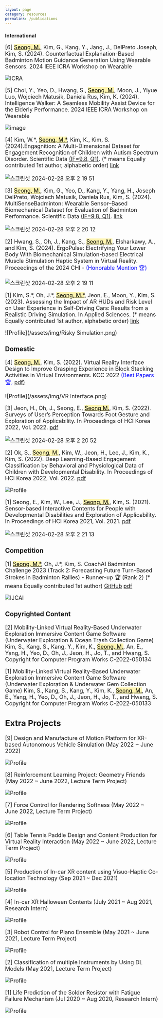 ```yaml
---
layout: page
category: resources
permalink: /publications
---
```


### International

<div style="font-size: 18px;"><p> 
[6] <mark style='background-color: #fff5b1'><u>Seong, M.</u></mark>, Kim, G., Kang, Y., Jang, J., DelPreto Joseph, Kim, S. (2024). Counterfactual Explanation-Based Badminton Motion Guidance Generation Using Wearable Sensors. 2024 IEEE ICRA Workshop on Wearable  
  
![ICRA](https://github.com/dailyminiii/dailyminiii.github.io/assets/79134282/d6c8e886-6c06-42d8-8907-e5f9a7dfaabf)


<div style="font-size: 18px;"><p>  
[5] Choi, Y., Yeo, D., Hwang, S., <mark style='background-color: #fff5b1'><u>Seong, M.</u></mark>, Moon, J., Yiyue Luo, Wojciech Matusik, Daniela Rus, Kim, K. (2024). Intelligence Walker: A Seamless Mobility Assist Device for the Elderly Performance. 2024 IEEE ICRA Workshop on Wearable  

![image](https://github.com/dailyminiii/dailyminiii.github.io/assets/79134282/4b2c31e4-f5d4-49b9-a33a-cda3cf6cc858)


<div style="font-size: 18px;"><p> 
[4] Kim, W.*, <mark style='background-color: #fff5b1'><u>Seong, M.*</u></mark>, Kim, K.,  Kim, S. (2024).Engagnition: A Multi-Dimensional Dataset for Engagement Recognition of Children with Autism Spectrum Disorder. Scientific Data <u>(IF=9.8, Q1)</u>. (* means Equally contributed 1st author, alphabetic order) <a href="https://www.nature.com/articles/s41597-024-03132-3">link</a></p></div>
  

![스크린샷 2024-02-28 오후 2 19 51](https://github.com/dailyminiii/dailyminiii.github.io/assets/79134282/550f417d-2317-4b43-87d1-78f50df2751e)


<div style="font-size: 18px;"><p>  
[3] <mark style='background-color: #fff5b1'><u>Seong, M.</u></mark>, Kim, G., Yeo, D., Kang, Y., Yang, H., Joseph DelPreto, Wojciech Matusik, Daniela Rus, Kim, S. (2024). MultiSenseBadminton: Wearable Sensor–Based Biomechanical Dataset for Evaluation of Badminton Performance. Scientific Data <u>(IF=9.8, Q1)</u>. <a href="https://www.nature.com/articles/s41597-024-03144-z">link</a></p></div>



![스크린샷 2024-02-28 오후 2 20 12](https://github.com/dailyminiii/dailyminiii.github.io/assets/79134282/f0aad0b2-9393-4e4f-9528-2d6e895573f7)

<div style="font-size: 18px;"><p>   
[2] Hwang, S., Oh, J., Kang, S., <mark style='background-color: #fff5b1'><u>Seong, M.</u></mark>, Elsharkawy, A., and Kim, S. (2024). ErgoPulse: Electrifying Your Lower Body With Biomechanical Simulation-based Electrical Muscle Stimulation Haptic System in Virtual Reality. Proceedings of the 2024 CHI - <span style="color: blue;">(Honorable Mention 🏆)</span>
</p></div>

![스크린샷 2024-02-28 오후 2 19 11](https://github.com/dailyminiii/dailyminiii.github.io/assets/79134282/826d5649-ac96-4a59-a7a8-937b9a02c303)

<div style="font-size: 18px;"><p>   
[1] Kim, S.*, Oh, J.*, <mark style='background-color: #fff5b1'><u>Seong, M.*</u></mark>, Jeon, E., Moon, Y., Kim, S. (2023). Assessing the Impact of AR HUDs and Risk Level on User Experience in Self-Driving Cars: Results from a Realistic Driving Simulation. In Applied Sciences. (* means Equally contributed 1st author, alphabetic order) <a href="https://www.mdpi.com/2076-3417/13/8/4952">link</a>
</p></div>

![Profile](/assets/img/Risky Simulation.png)

### Domestic

<div style="font-size: 18px;"><p>
[4] <mark style='background-color: #fff5b1'><u>Seong, M.</u></mark>, Kim, S. (2022). Virtual Reality Interface Design to Improve Grasping Experience in Block Stacking Activities in Virtual Environments. KCC 2022 <span style="color: blue;">(Best Papers 🏆,</span> <a href="https://www.dbpia.co.kr/pdf/pdfView.do?nodeId=NODE11113699&googleIPSandBox=false&mark=0&ipRange=false&accessgl=Y&language=ko_KR&hasTopBanner=true"> pdf)</a>
</p></div>

![Profile](/assets/img/VR Interface.png)

<div style="font-size: 18px;"><p>
[3] Jeon, H., Oh, J., Seong, E., <mark style='background-color: #fff5b1'><u>Seong M.</u></mark>, Kim, S. (2022). Surveys of User’s Perception Towards Foot Gesture and Exploration of Applicability. In Proceedings of HCI Korea 2022, Vol. 2022. <a href="https://www.dbpia.co.kr/journal/articleDetail?nodeId=NODE11043851">pdf</a>
</p></div>

![스크린샷 2024-02-28 오후 2 20 52](https://github.com/dailyminiii/dailyminiii.github.io/assets/79134282/81d40462-df38-4b5a-9b46-e3800524ccf8)

<div style="font-size: 18px;"><p>
[2] Ok, S., <mark style='background-color: #fff5b1'><u>Seong, M.</u></mark>, Kim, W., Jeon, H., Lee, J., Kim, K.,  Kim, S. (2022). Deep Learning-Based Engagement Classification by Behavioral and Physiological Data of Children with Developmental Disability. In Proceedings of HCI Korea 2022, Vol. 2022. <a href="https://www.dbpia.co.kr/journal/articleDetail?nodeId=NODE11043877">pdf</a>
</p></div>

![Profile](/assets/img/DL.png)

<div style="font-size: 18px;"><p>
[1] Seong, E., Kim, W., Lee, J., <mark style='background-color: #fff5b1'><u>Seong, M.</u></mark>, Kim, S. (2021). Sensor-based Interactive Contents for People with Developmental Disabilities and Exploration of Applicability. In Proceedings of HCI Korea 2021, Vol. 2021. <a href="https://www.dbpia.co.kr/journal/articleDetail?nodeId=NODE10530281">pdf</a>
</p></div>

![스크린샷 2024-02-28 오후 2 21 13](https://github.com/dailyminiii/dailyminiii.github.io/assets/79134282/cdb979aa-680a-42b0-8579-645bec3b1fd8)


### Competition
<div style="font-size: 18px;"><p>
[1] <mark style='background-color: #fff5b1'><u>Seong, M.*</u></mark>, Oh, J.*, Kim, S. CoachAI Badminton Challenge 2023 (Track 2: Forecasting Future Turn-Based Strokes in Badminton Rallies) - Runner-up 🏆 (Rank 2) (* means Equally contributed 1st author)  <a href="https://github.com/stan5dard/IJCAI-CoachAI-Challenge-2023/tree/main">GitHub</a> <a href="https://arxiv.org/abs/2307.08262">pdf</a>
</p></div>

![IJCAI](https://github.com/dailyminiii/dailyminiii.github.io/assets/79134282/52e4a8b2-a50f-4d52-949a-ec4361fc658a)


### Copyrighted Content

<div style="font-size: 18px;"><p>
[2] Mobility-Linked Virtual Reality-Based Underwater Exploration Immersive Content Game Software (Underwater Exploration & Ocean Trash Collection Game)
Kim, S., Kang, S., Kang, Y., Kim, K., <mark style='background-color: #fff5b1'><u>Seong, M.</u></mark>, An, E., Yang, H., Yeo, D., Oh, J., Jeon, H., Jo, T., and Hwang, S.
Copyright for Computer Program Works C-2022-050134
</p></div>

<div style="font-size: 18px;"><p>
[1] Mobility-Linked Virtual Reality-Based Underwater Exploration Immersive Content Game Software (Underwater Exploration & Underwater Gem Collection Game)
Kim, S., Kang, S., Kang, Y., Kim, K., <mark style='background-color: #fff5b1'><u>Seong, M.</u></mark>, An, E., Yang, H., Yeo, D., Oh, J., Jeon, H., Jo, T., and Hwang, S.
Copyright for Computer Program Works C-2022-050133
</p></div>

## Extra Projects

<div style="font-size: 18px;"><p>
[9] Design and Manufacture of Motion Platform for XR-based Autonomous Vehicle Simulation (May 2022 ~ June 2022)
</p></div>

![Profile](/assets/img/MotionSimulator.jpg)

<div style="font-size: 18px;"><p>
[8] Reinforcement Learning Project: Geometry Friends (May 2022 ~ June 2022, Lecture Term Project)
</p></div>

![Profile](/assets/img/RL.png)

<div style="font-size: 18px;"><p>
[7] Force Control for Rendering Softness (May 2022 ~ June 2022, Lecture Term Project)
</p></div>

![Profile](/assets/img/RobotControl.png)

<div style="font-size: 18px;"><p>
[6] Table Tennis Paddle Design and Content Production for Virtual Reality Interaction (May 2022 ~ June 2022, Lecture Term Project)
</p></div>

![Profile](/assets/img/VRTableTennis.png)

<div style="font-size: 18px;"><p>
[5] Production of In-car XR content using Visuo-Haptic Co-location Technology (Sep 2021 ~ Dec 2021)
</p></div>

![Profile](/assets/img/SR.gif)

<div style="font-size: 18px;"><p>
[4] In-car XR Halloween Contents (July 2021 ~ Aug 2021, Research Intern)
</p></div>

![Profile](/assets/img/XRcontents.gif)

<div style="font-size: 18px;"><p>
[3] Robot Control for Piano Ensemble (May 2021 ~ June 2021, Lecture Term Project)
</p></div>

![Profile](/assets/img/robotpiano.gif)

<div style="font-size: 18px;"><p>
[2] Classification of multiple Instruments by Using DL Models (May 2021, Lecture Term Project)
</p></div>

![Profile](/assets/img/DeepLearning.png)

<div style="font-size: 18px;"><p>
[1] Life Prediction of the Solder Resistor with Fatigue Failure Mechanism (Jul 2020 ~ Aug 2020, Research Intern)
</p></div>

![Profile](/assets/img/solder.jpg)

